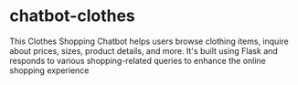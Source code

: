 # chatbot-clothes
This Clothes Shopping Chatbot helps users browse clothing items, inquire about prices, sizes, product details, and more. It's built using Flask and responds to various shopping-related queries to enhance the online shopping experience
